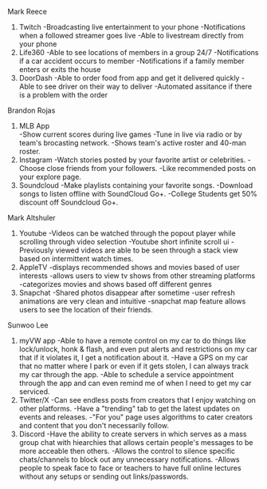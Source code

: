 Mark Reece
1. Twitch
    -Broadcasting live entertainment to your phone
    -Notifications when a followed streamer goes live
    -Able to livestream directly from your phone
2. Life360
    -Able to see locations of members in a group 24/7
    -Notifications if a car accident occurs to member
    -Notifications if a family member enters or exits the house
3. DoorDash
    -Able to order food from app and get it delivered quickly
    -Able to see driver on their way to deliver
    -Automated assitance if there is a problem with the order


Brandon Rojas
1. MLB App  
   -Show current scores during live games
   -Tune in live via radio or by team's brocasting network. 
   -Shows team's active roster and 40-man roster.
2. Instagram 
    -Watch stories posted by your favorite artist or celebrities.
    -Choose close friends from your followers.
    -Like recommended posts on your explore page.
3. Soundcloud
   -Make playlists containing your favorite songs.
   -Download songs to listen offline with SoundCloud Go+. 
   -College Students get 50% discount off Soundcloud Go+. 


Mark Altshuler
1. Youtube
    -Videos can be watched through the popout player while scrolling through video selection
    -Youtube short infinite scroll ui
    -Previously viewed videos are able to be seen through a stack view based on intermittent watch times.
3. AppleTV
    -displays recommended shows and movies based of user interests
    -allows users to view tv shows from other streaming platforms
    -categorizes movies and shows based off different genres
7. Snapchat
    -Shared photos disappear after sometime
    -user refresh animations are very clean and intuitive
    -snapchat map feature allows users to see the location of their friends.


Sunwoo Lee
1. myVW app
    -Able to have a remote control on my car to do things like lock/unlock, honk & flash, and even put alerts and restrictions on my car that if it violates it, I get a notification about it.
    -Have a GPS on my car that no matter where I park or even if it gets stolen, I can always track my car through the app.
    -Able to schedule a service appointment through the app and can even remind me of when I need to get my car serviced.
2. Twitter/X
    -Can see endless posts from creators that I enjoy watching on other platforms.
    -Have a "trending" tab to get the latest updates on events and releases.
    -"For you" page uses algorithms to cater creators and content that you don't necessarily follow.
3. Discord
    -Have the ability to create servers in which serves as a mass group chat with hiearchies that allows certain people's messages to be more acceable then others.
    -Allows the control to silence specific chats/channels to block out any unnecessary notifications.
    -Allows people to speak face to face or teachers to have full online lectures without any setups or sending out links/passwords.

